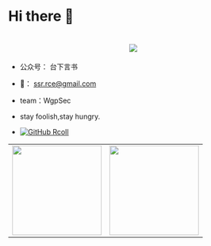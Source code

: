 # Hi there 👋
<h1 align="center">
<a href="https://git.io/typing-svg">
<img src="https://readme-typing-svg.herokuapp.com?font=ubuntu&color=%23B335F7&size=22&vCenter=true&height=40&lines=Welcome+to+my+home+page+%F0%9F%91%8B;I+guess+you+are+a+hacker+%F0%9F%A4%94;Nice+to+meet+you+%F0%9F%98%9D;Hope+there+is+something+you+need+%F0%9F%8E%81">
</a>
</h1> 

- 公众号： 台下言书
- 📮： ssr.rce@gmail.com
- team：WgpSec
- stay foolish,stay hungry.

- [![GitHub RcoIl](https://img.shields.io/github/followers/heikanet?label=follower%20github&style=flat-square)](https://github.com/heikanet)

<center>
  <table>
    <tr>
        <td><img height="180px" align="center" src="https://github-readme-stats.vercel.app/api?username=heikanet&theme=gruvbox&show_icons=true&count_private=true" /></td>
        <td><img height="180px" align="center" src="https://github-readme-stats.vercel.app/api/top-langs/?username=heikanet&hide=html,css,javascript&layout=compact&theme=gruvbox" /></td>
    </tr>   
  </table>
</center> 





